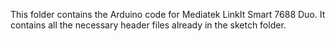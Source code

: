 This folder contains the Arduino code for Mediatek LinkIt Smart 7688 Duo. It contains all the necessary header files already in the sketch folder.
